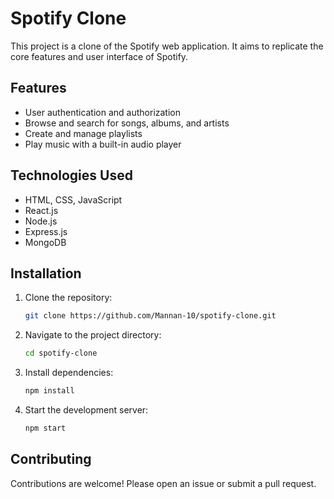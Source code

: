 # Spotify Clone

This project is a clone of the Spotify web application. It aims to replicate the core features and user interface of Spotify.

## Features

- User authentication and authorization
- Browse and search for songs, albums, and artists
- Create and manage playlists
- Play music with a built-in audio player

## Technologies Used

- HTML, CSS, JavaScript
- React.js
- Node.js
- Express.js
- MongoDB

## Installation

1. Clone the repository:
    ```bash
    git clone https://github.com/Mannan-10/spotify-clone.git
    ```
2. Navigate to the project directory:
    ```bash
    cd spotify-clone
    ```
3. Install dependencies:
    ```bash
    npm install
    ```
4. Start the development server:
    ```bash
    npm start
    ```

## Contributing

Contributions are welcome! Please open an issue or submit a pull request.